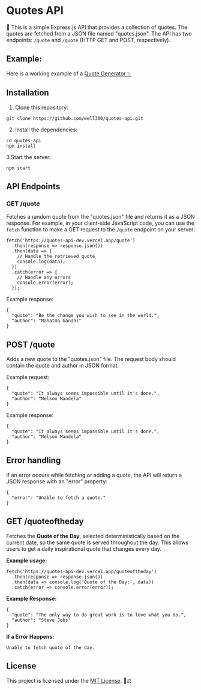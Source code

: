 # Quotes API

📜 This is a simple Express.js API that provides a collection of quotes. The quotes are fetched from a JSON file named "quotes.json". The API has two endpoints: `/quote` and `/quote` (HTTP GET and POST, respectively).

## Example: 
Here is a working example of a <a href="https://300talha.github.io/quote-generator/">Quote Generator ✨<a>

## Installation

1. Clone this repository:
 ```
git clone https://github.com/well300/quotes-api.git
```
2. Install the dependencies:
```
cd quotes-api
npm install
```
3.Start the server:
```
npm start
```
## API Endpoints
### GET /quote
Fetches a random quote from the "quotes.json" file and returns it as a JSON response.
For example, in your client-side JavaScript code, you can use the `fetch` function to make a GET request to the `/quote` endpoint on your server:
```
fetch('https://quotes-api-dev.vercel.app/quote')
  .then(response => response.json())
  .then(data => {
    // Handle the retrieved quote
    console.log(data);
  })
  .catch(error => {
    // Handle any errors
    console.error(error);
  });

```

Example response:
```
{
  "quote": "Be the change you wish to see in the world.",
  "author": "Mahatma Gandhi"
}
```
## POST /quote
Adds a new quote to the "quotes.json" file. The request body should contain the quote and author in JSON format.

Example request:
```
{
  "quote": "It always seems impossible until it's done.",
  "author": "Nelson Mandela"
}
```
Example response:
```
{
  "quote": "It always seems impossible until it's done.",
  "author": "Nelson Mandela"
}
```
## Error handling
If an error occurs while fetching or adding a quote, the API will return a JSON response with an "error" property:
```
{
  "error": "Unable to fetch a quote."
}
```
## GET /quoteoftheday
Fetches the **Quote of the Day**, selected deterministically based on the current date, so the same quote is served throughout the day. This allows users to get a daily inspirational quote that changes every day.

**Example usage:**
```
fetch('https://quotes-api-dev.vercel.app/quoteoftheday')
  .then(response => response.json())
  .then(data => console.log('Quote of the Day:', data))
  .catch(error => console.error(error));
```

**Example Response:**
```
{
  "quote": "The only way to do great work is to love what you do.",
  "author": "Steve Jobs"
}
```

**If a Error Happens:**
```
Unable to fetch quote of the day.
```



## License
This project is licensed under the [MIT License](LICENSE). 📄⚖️


